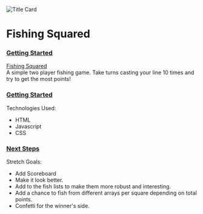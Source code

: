 ![Title Card](https://i.imgur.com/Mtbejzj.png)

# Fishing Squared

### <ins>Getting Started</ins>
[Fishing Squared](https://andmryan.github.io/Fishing-Squared/)
</br>
A simple two player fishing game. Take turns casting your line 10 times and try to get the most points!

### <ins>Getting Started</ins>
Technologies Used:
- HTML
- Javascript
- CSS

### <ins>Next Steps</ins>
Stretch Goals:
- Add Scoreboard
- Make it look better.
- Add to the fish lists to make them more robust and interesting.
- Add a chance to fish from different arrays per square depending on total points.
- Confetti for the winner's side.